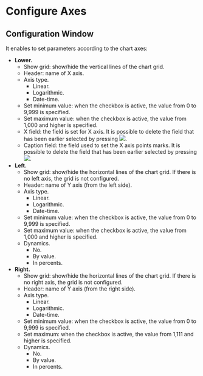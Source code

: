 # Configure Axes

## Configuration Window

It enables to set parameters according to the chart axes:

* **Lower.**
   * Show grid: show/hide the vertical lines of the chart grid.
   * Header: name of X axis.
   * Axis type.
      * Linear.
      * Logarithmic.
      * Date-time.
   * Set minimum value: when the checkbox is active, the value from 0 to 9,999 is specified.
   * Set maximum value: when the checkbox is active, the value from 1,000 and higher is specified.
   * X field: the field is set for X axis. It is possible to delete the field that has been earlier selected by pressing ![](../../images/icons/toolbar-controls/delete_default.svg).
   * Caption field: the field used to set the X axis points marks. It is possible to delete the field that has been earlier selected by pressing ![](../../images/icons/toolbar-controls/delete_default.svg).
* **Left.**
   * Show grid: show/hide the horizontal lines of the chart grid. If there is no left axis, the grid is not configured.
   * Header: name of Y axis (from the left side).
   * Axis type.
      * Linear.
      * Logarithmic.
      * Date-time.
   * Set minimum value: when the checkbox is active, the value from 0 to 9,999 is specified.
   * Set maximum value: when the checkbox is active, the value from 1,000 and higher is specified.
   * Dynamics.
      * No.
      * By value.
      * In percents.
* **Right.**
   * Show grid: show/hide the horizontal lines of the chart grid. If there is no right axis, the grid is not configured.
   * Header: name of Y axis (from the right side).
   * Axis type.
      * Linear.
      * Logarithmic.
      * Date-time.
   * Set minimum value: when the checkbox is active, the value from 0 to 9,999 is specified.
   * Set maximum: when the checkbox is active, the value from 1,111 and higher is specified.
   * Dynamics.
      * No.
      * By value.
      * In percents.
